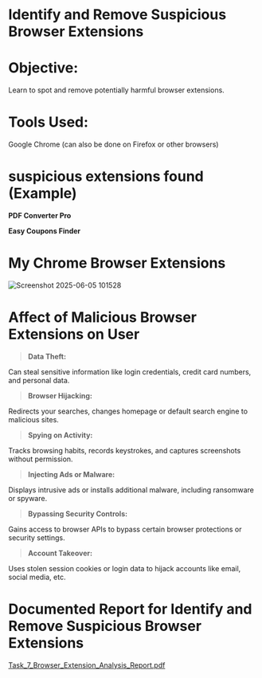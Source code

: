 #  Identify and Remove Suspicious Browser Extensions

# Objective:
Learn to spot and remove potentially harmful browser extensions.

# Tools Used:
Google Chrome (can also be done on Firefox or other browsers)

#  suspicious extensions found (Example)
**PDF Converter Pro**

**Easy Coupons Finder**

# My Chrome Browser Extensions
![Screenshot 2025-06-05 101528](https://github.com/user-attachments/assets/1521474a-8523-4439-ba04-c208a984ca4b)

# Affect of Malicious Browser Extensions on User

> **Data Theft:**

Can steal sensitive information like login credentials, credit card numbers, and personal data.

> **Browser Hijacking:**

Redirects your searches, changes homepage or default search engine to malicious sites.

> **Spying on Activity:**

Tracks browsing habits, records keystrokes, and captures screenshots without permission.

> **Injecting Ads or Malware:**

Displays intrusive ads or installs additional malware, including ransomware or spyware.

> **Bypassing Security Controls:**

Gains access to browser APIs to bypass certain browser protections or security settings.

> **Account Takeover:**
 
Uses stolen session cookies or login data to hijack accounts like email, social media, etc.

# Documented Report for Identify and Remove Suspicious Browser Extensions

[Task_7_Browser_Extension_Analysis_Report.pdf](https://github.com/user-attachments/files/20602720/Task_7_Browser_Extension_Analysis_Report.pdf)




